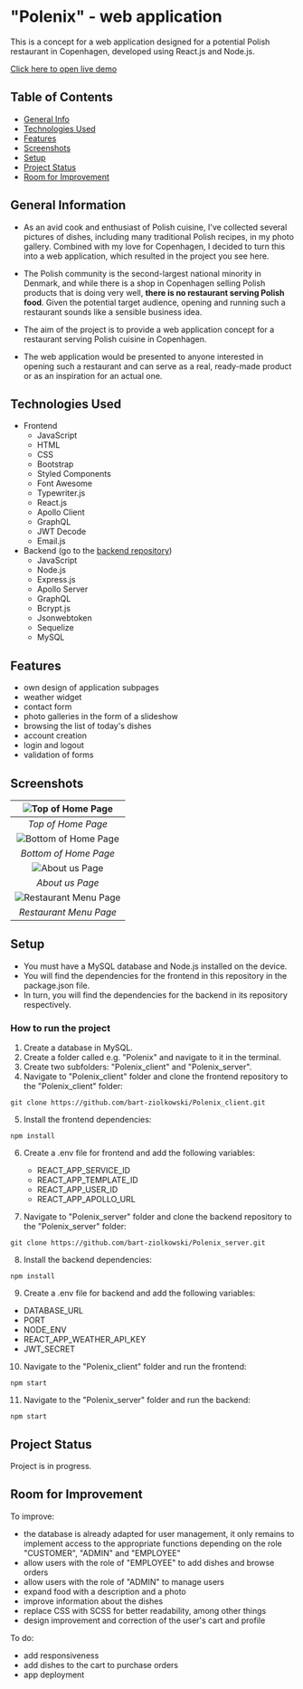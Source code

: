 # "Polenix" - web application

This is a concept for a web application designed for a potential Polish restaurant in Copenhagen, developed using React.js and Node.js.

[Click here to open live demo](https://polenix-4ee0a.web.app/)

## Table of Contents

- [General Info](#general-information)
- [Technologies Used](#technologies-used)
- [Features](#features)
- [Screenshots](#screenshots)
- [Setup](#setup)
- [Project Status](#project-status)
- [Room for Improvement](#room-for-improvement)

## General Information

- As an avid cook and enthusiast of Polish cuisine, I've collected several pictures of dishes, including many traditional Polish recipes, in my photo gallery. Combined with my love for Copenhagen, I decided to turn this into a web application, which resulted in the project you see here.

- The Polish community is the second-largest national minority in Denmark, and while there is a shop in Copenhagen selling Polish products that is doing very well, **there is no restaurant serving Polish food**. Given the potential target audience, opening and running such a restaurant sounds like a sensible business idea.

- The aim of the project is to provide a web application concept for a restaurant serving Polish cuisine in Copenhagen.

- The web application would be presented to anyone interested in opening such a restaurant and can serve as a real, ready-made product or as an inspiration for an actual one.

## Technologies Used

- Frontend
  - JavaScript
  - HTML
  - CSS
  - Bootstrap
  - Styled Components
  - Font Awesome
  - Typewriter.js
  - React.js
  - Apollo Client
  - GraphQL
  - JWT Decode
  - Email.js
- Backend (go to the [backend repository](https://github.com/bart-ziolkowski/Polenix_server))
  - JavaScript
  - Node.js
  - Express.js
  - Apollo Server
  - GraphQL
  - Bcrypt.js
  - Jsonwebtoken
  - Sequelize
  - MySQL

## Features

- own design of application subpages
- weather widget
- contact form
- photo galleries in the form of a slideshow
- browsing the list of today's dishes
- account creation
- login and logout
- validation of forms

## Screenshots

|      ![Top of Home Page](./README_img/homeTopScreen.png)       |
| :------------------------------------------------------------: |
|                       _Top of Home Page_                       |
|      ![Bottom of Home Page](./README_img/homeBottom.png)       |
|                     _Bottom of Home Page_                      |
|         ![About us Page](./README_img/aboutScreen.png)         |
|                        _About us Page_                         |
| ![Restaurant Menu Page](./README_img/restaurantMenuScreen.png) |
|                     _Restaurant Menu Page_                     |

## Setup

- You must have a MySQL database and Node.js installed on the device.
- You will find the dependencies for the frontend in this repository in the package.json file.
- In turn, you will find the dependencies for the backend in its repository respectively.

### How to run the project

1. Create a database in MySQL.
2. Create a folder called e.g. "Polenix" and navigate to it in the terminal.
3. Create two subfolders: "Polenix_client" and "Polenix_server".
4. Navigate to "Polenix_client" folder and clone the frontend repository to the "Polenix_client" folder:

```
git clone https://github.com/bart-ziolkowski/Polenix_client.git
```

5. Install the frontend dependencies:

```
npm install
```

6. Create a .env file for frontend and add the following variables:

   - REACT_APP_SERVICE_ID
   - REACT_APP_TEMPLATE_ID
   - REACT_APP_USER_ID
   - REACT_APP_APOLLO_URL

7. Navigate to "Polenix_server" folder and clone the backend repository to the "Polenix_server" folder:

```
git clone https://github.com/bart-ziolkowski/Polenix_server.git
```

8. Install the backend dependencies:

```
npm install
```

9. Create a .env file for backend and add the following variables:

- DATABASE_URL
- PORT
- NODE_ENV
- REACT_APP_WEATHER_API_KEY
- JWT_SECRET

10. Navigate to the "Polenix_client" folder and run the frontend:

```
npm start
```

11. Navigate to the "Polenix_server" folder and run the backend:

```
npm start
```

## Project Status

Project is in progress.

## Room for Improvement

To improve:

- the database is already adapted for user management, it only remains to implement access to the appropriate functions depending on the role "CUSTOMER", "ADMIN" and "EMPLOYEE"
- allow users with the role of "EMPLOYEE" to add dishes and browse orders
- allow users with the role of "ADMIN" to manage users
- expand food with a description and a photo
- improve information about the dishes
- replace CSS with SCSS for better readability, among other things
- design improvement and correction of the user's cart and profile

To do:

- add responsiveness
- add dishes to the cart to purchase orders
- app deployment
